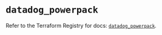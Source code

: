 # `datadog_powerpack`

Refer to the Terraform Registry for docs: [`datadog_powerpack`](https://registry.terraform.io/providers/datadog/datadog/3.73.0/docs/resources/powerpack).
